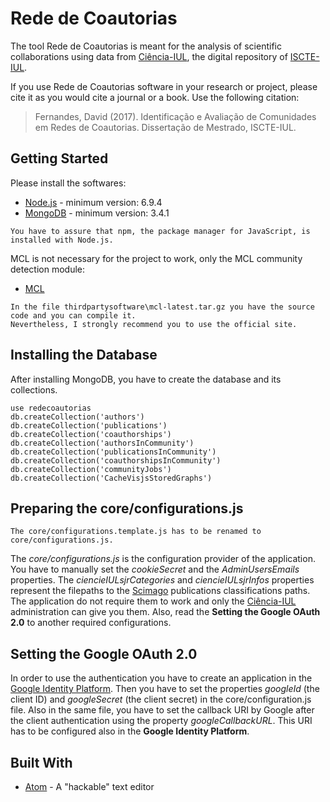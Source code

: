 # Rede de Coautorias

The tool Rede de Coautorias is meant for the analysis of scientific collaborations using data from [Ciência-IUL](https://ciencia.iscte-iul.pt/), the digital repository of [ISCTE-IUL](https://www.iscte-iul.pt/).

If you use Rede de Coautorias software in your research or project, please cite it as you would cite a journal or a book. Use the following citation:

> Fernandes, David (2017). Identificação e Avaliação de Comunidades em Redes de Coautorias. Dissertação de Mestrado, ISCTE-IUL.


## Getting Started

Please install the softwares:

* [Node.js](https://nodejs.org) - minimum version: 6.9.4
* [MongoDB](https://www.mongodb.com/) - minimum version: 3.4.1

```
You have to assure that npm, the package manager for JavaScript, is installed with Node.js.
```

MCL is not necessary for the project to work, only the MCL community detection module:

* [MCL](https://micans.org/mcl/)

```
In the file thirdpartysoftware\mcl-latest.tar.gz you have the source code and you can compile it. 
Nevertheless, I strongly recommend you to use the official site.
```

## Installing the Database

After installing MongoDB, you have to create the database and its collections.

```
use redecoautorias
db.createCollection('authors')
db.createCollection('publications')
db.createCollection('coauthorships')
db.createCollection('authorsInCommunity')
db.createCollection('publicationsInCommunity')
db.createCollection('coauthorshipsInCommunity')
db.createCollection('communityJobs')
db.createCollection('CacheVisjsStoredGraphs')
```

## Preparing the core/configurations.js

```
The core/configurations.template.js has to be renamed to core/configurations.js.
```

The *core/configurations.js* is the configuration provider of the application. You have to manually set the *cookieSecret* and the *AdminUsersEmails* properties. The *ciencieIULsjrCategories* and *ciencieIULsjrInfos* properties represent the filepaths to the [Scimago](http://www.scimagojr.com/) publications classifications paths. The application do not require them to work and only the [Ciência-IUL](https://ciencia.iscte-iul.pt/) administration can give you them. Also, read the **Setting the Google OAuth 2.0** to another required configurations.

##  Setting the Google OAuth 2.0

In order to use the authentication you have to create an application in the [Google Identity Platform](https://developers.google.com/identity/protocols/OAuth2WebServer). Then you have to set the properties *googleId* (the  client ID) and *googleSecret* (the client secret) in the core/configuration.js file. Also in the same file, you have to set the callback URI by Google after the client authentication using the property *googleCallbackURL*. This URI has to be configured also in the **Google Identity Platform**.

## Built With

* [Atom](https://atom.io/) - A "hackable" text editor
